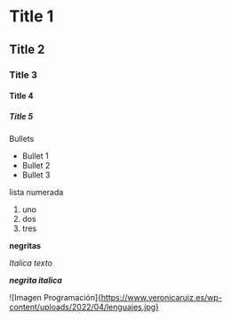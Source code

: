 # Title 1
## Title 2
### Title 3
#### Title 4
##### Title 5

Bullets
* Bullet 1 
* Bullet 2 
* Bullet 3 

lista numerada
1. uno
2. dos
3. tres

**negritas**

_Italica texto_

***negrita italica***

![Imagen Programación]{https://www.veronicaruiz.es/wp-content/uploads/2022/04/lenguajes.jpg}
